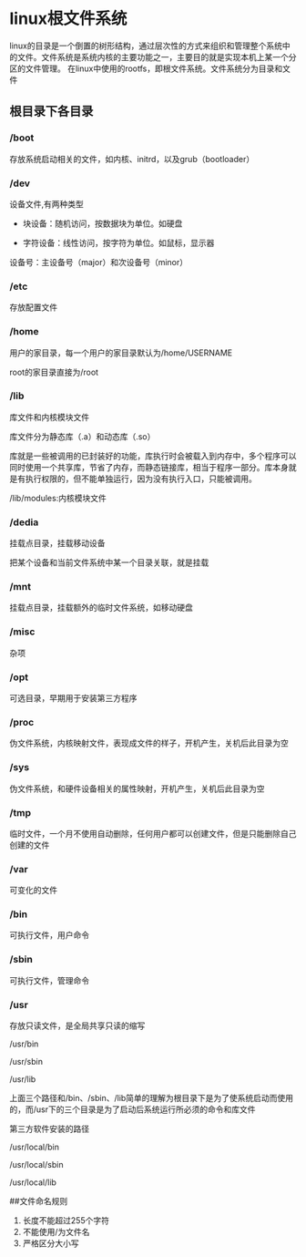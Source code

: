 # linux根文件系统 

linux的目录是一个倒置的树形结构，通过层次性的方式来组织和管理整个系统中的文件。文件系统是系统内核的主要功能之一，主要目的就是实现本机上某一个分区的文件管理。 在linux中使用的rootfs，即根文件系统。文件系统分为目录和文件
## 根目录下各目录

### /boot

存放系统启动相关的文件，如内核、initrd，以及grub（bootloader）

### /dev

设备文件,有两种类型

- 块设备：随机访问，按数据块为单位。如硬盘

- 字符设备：线性访问，按字符为单位。如鼠标，显示器

设备号：主设备号（major）和次设备号（minor）

### /etc

存放配置文件

###  /home

用户的家目录，每一个用户的家目录默认为/home/USERNAME

root的家目录直接为/root

### /lib

库文件和内核模块文件

库文件分为静态库（.a）和动态库（.so）

库就是一些被调用的已封装好的功能，库执行时会被载入到内存中，多个程序可以同时使用一个共享库，节省了内存，而静态链接库，相当于程序一部分。库本身就是有执行权限的，但不能单独运行，因为没有执行入口，只能被调用。
  
/lib/modules:内核模块文件

### /dedia

挂载点目录，挂载移动设备

把某个设备和当前文件系统中某一个目录关联，就是挂载

### /mnt

挂载点目录，挂载额外的临时文件系统，如移动硬盘

### /misc

杂项

### /opt

可选目录，早期用于安装第三方程序

### /proc

伪文件系统，内核映射文件，表现成文件的样子，开机产生，关机后此目录为空

### /sys

伪文件系统，和硬件设备相关的属性映射，开机产生，关机后此目录为空

### /tmp

临时文件，一个月不使用自动删除，任何用户都可以创建文件，但是只能删除自己创建的文件

### /var

可变化的文件

### /bin

可执行文件，用户命令

### /sbin

可执行文件，管理命令

### /usr

存放只读文件，是全局共享只读的缩写

/usr/bin

/usr/sbin

/usr/lib

上面三个路径和/bin、/sbin、/lib简单的理解为根目录下是为了使系统启动而使用的，而/usr下的三个目录是为了启动后系统运行所必须的命令和库文件

第三方软件安装的路径

/usr/local/bin

/usr/local/sbin

/usr/local/lib

##文件命名规则

1. 长度不能超过255个字符
2. 不能使用/为文件名
3. 严格区分大小写